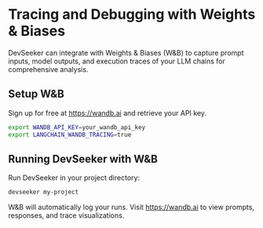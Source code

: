 # Tracing and Debugging with Weights & Biases

DevSeeker can integrate with Weights & Biases (W&B) to capture prompt inputs, model outputs, and execution traces of your LLM chains for comprehensive analysis.

## Setup W&B

Sign up for free at https://wandb.ai and retrieve your API key.

```bash
export WANDB_API_KEY=your_wandb_api_key
export LANGCHAIN_WANDB_TRACING=true
```

## Running DevSeeker with W&B

Run DevSeeker in your project directory:

```bash
devseeker my-project
```

W&B will automatically log your runs. Visit https://wandb.ai to view prompts, responses, and trace visualizations. 
